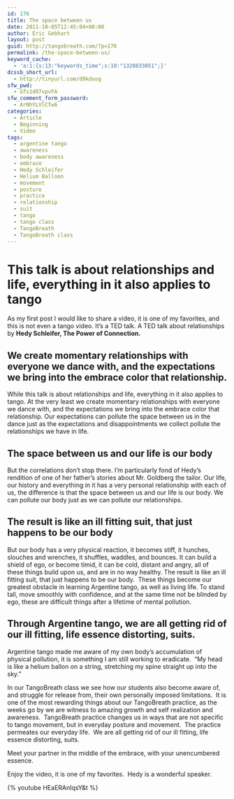 ```yaml
---
id: 176
title: The space between us
date: 2011-10-05T12:45:04+00:00
author: Eric Gebhart
layout: post
guid: http://tangobreath.com/?p=176
permalink: /the-space-between-us/
keyword_cache:
  - 'a:1:{s:13:"keywords_time";s:10:"1328833051";}'
dcssb_short_url:
  - http://tinyurl.com/d9kdxog
sfw_pwd:
  - Gfs1d07vpvFA
sfw_comment_form_password:
  - ArNhYLVlCTw6
categories:
  - Article
  - Beginning
  - Video
tags:
  - argentine tango
  - awareness
  - body awareness
  - embrace
  - Hedy Schleifer
  - Helium Balloon
  - movement
  - posture
  - practice
  - relationship
  - suit
  - tango
  - tango class
  - TangoBreath
  - TangoBreath class
---
```

# This talk is about relationships and life, everything in it also applies to tango

As my first post I would like to share a video, it is one of my favorites, and this is not even a tango video. It&#8217;s a TED talk. A TED talk about relationships by **Hedy Schleifer, The Power of Connection.**

## We create momentary relationships with everyone we dance with, and the expectations we bring into the embrace color that relationship.

While this talk is about relationships and life, everything in it also applies to tango. At the very least we create momentary relationships with everyone we dance with, and the expectations we bring into the embrace color that relationship. Our expectations can pollute the space between us in the dance just as the expectations and disappointments we collect pollute the relationships we have in life.

## The space between us and our life is our body

But the correlations don&#8217;t stop there. I&#8217;m particularly fond of Hedy&#8217;s rendition of one of her father&#8217;s stories about Mr. Goldberg the tailor. Our life, our history and everything in it has a very personal relationship with each of us, the difference is that the space between us and our life is our body. We can pollute our body just as we can pollute our relationships.

## The result is like an ill fitting suit, that just happens to be our body

But our body has a very physical reaction, it becomes stiff, it hunches, slouches and wrenches, it shuffles, waddles, and bounces. It can build a shield of ego, or become timid, it can be cold, distant and angry, all of these things build upon us, and are in no way healthy. The result is like an ill fitting suit, that just happens to be our body.  These things become our greatest obstacle in learning Argentine tango, as well as living life. To stand tall, move smoothly with confidence, and at the same time not be blinded by ego, these are difficult things after a lifetime of mental pollution.

## Through Argentine tango, we are all getting rid of our ill fitting, life essence distorting, suits.

Argentine tango made me aware of my own body&#8217;s accumulation of physical pollution, it is something I am still working to eradicate.  &#8220;My head is like a helium ballon on a string, stretching my spine straight up into the sky.&#8221;

In our TangoBreath class we see how our students also become aware of, and struggle for release from, their own personally imposed limitations.  It is one of the most rewarding things about our TangoBreath practice, as the weeks go by we are witness to amazing growth and self realization and awareness.  TangoBreath practice changes us in ways that are not specific to tango movement, but in everyday posture and movement.  The practice permeates our everyday life.  We are all getting rid of our ill fitting, life essence distorting, suits.

Meet your partner in the middle of the embrace, with your unencumbered essence.

Enjoy the video, it is one of my favorites.  Hedy is a wonderful speaker.


{% youtube HEaERAnIqsY&t %}
